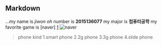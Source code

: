 Markdown
-----
...my name is *jiwon oh*
number is **2015136077**
my major is **컴퓨터공학**
my favorite game is [naver]
[1]
![naver](http://some-url.com/a.png)
>phone kind
1.smart phone
2.2g phone
3.3g phone
4.slide phone

[1]: http://naver.com

